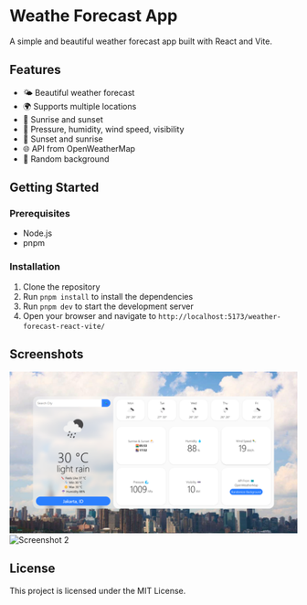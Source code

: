 # Weathe Forecast App

A simple and beautiful weather forecast app built with React and Vite.

## Features

- 🌤 Beautiful weather forecast
- 🌍 Supports multiple locations
- 🌄 Sunrise and sunset
- 🌊 Pressure, humidity, wind speed, visibility
- 🌇 Sunset and sunrise
- 🌐 API from OpenWeatherMap
- 🌈 Random background

## Getting Started

### Prerequisites

- Node.js
- pnpm

### Installation

1. Clone the repository
2. Run `pnpm install` to install the dependencies
3. Run `pnpm dev` to start the development server
4. Open your browser and navigate to `http://localhost:5173/weather-forecast-react-vite/`

## Screenshots

![Screenshot 1](./screenshot/app.png)
![Screenshot 2](./build-size.png)

## License

This project is licensed under the MIT License.
